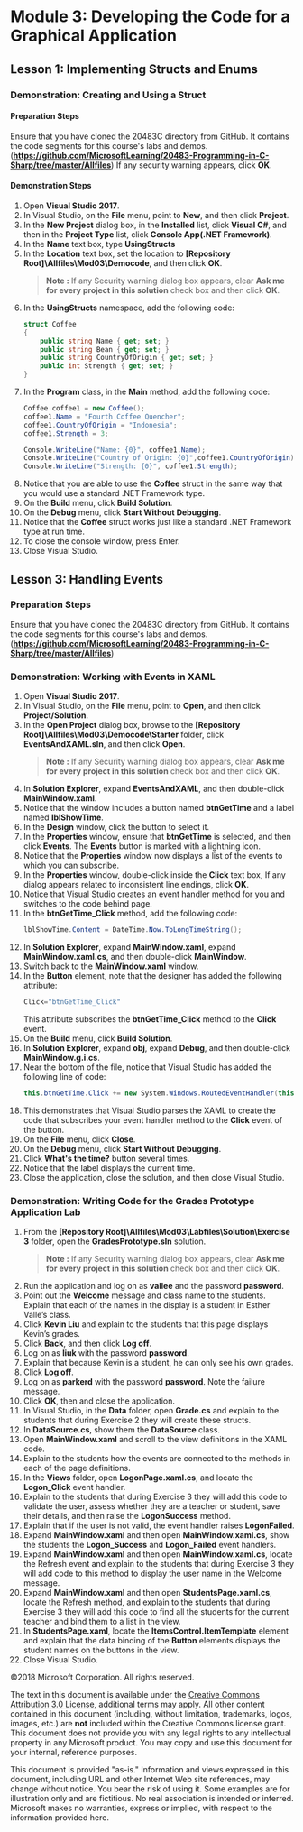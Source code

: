 # Module 3:  Developing the Code for a Graphical Application

## Lesson 1:  Implementing Structs and Enums

### Demonstration: Creating and Using a Struct

#### Preparation Steps

Ensure that you have cloned the 20483C directory from GitHub. It contains the code segments for this course's labs and demos. (**https://github.com/MicrosoftLearning/20483-Programming-in-C-Sharp/tree/master/Allfiles**)
If any security warning appears, click **OK**.

#### Demonstration Steps

1. Open **Visual Studio 2017**.
2. In Visual Studio, on the **File** menu, point to **New**, and then click **Project**.
3. In the **New Project** dialog box, in the **Installed** list, click **Visual C\#**, and then in the **Project Type** list, click **Console App(.NET Framework)**.
4. In the **Name** text box, type **UsingStructs**
5. In the **Location** text box, set the location to **[Repository Root]\Allfiles\Mod03\Democode**, and then click **OK**.
   >**Note :** If any Security warning dialog box appears, clear **Ask me for every project in this solution** check box and then click **OK**.
6. In the **UsingStructs** namespace, add the following code:
    ```cs
    struct Coffee
    {
        public string Name { get; set; }
        public string Bean { get; set; }
        public string CountryOfOrigin { get; set; }
        public int Strength { get; set; }
    }
    ```
7. In the **Program** class, in the **Main** method, add the following code:
    ```cs
    Coffee coffee1 = new Coffee();
    coffee1.Name = "Fourth Coffee Quencher";
    coffee1.CountryOfOrigin = "Indonesia";
    coffee1.Strength = 3;

    Console.WriteLine("Name: {0}", coffee1.Name);
    Console.WriteLine("Country of Origin: {0}",coffee1.CountryOfOrigin);
    Console.WriteLine("Strength: {0}", coffee1.Strength);
    ```
8. Notice that you are able to use the **Coffee** struct in the same way that you would use a standard .NET Framework type.
9. On the **Build** menu, click **Build Solution**.
10. On the **Debug** menu, click **Start Without Debugging**.
11. Notice that the **Coffee** struct works just like a standard .NET Framework type at run time.
12. To close the console window, press Enter.
13. Close Visual Studio.

## Lesson 3:  Handling Events

### Preparation Steps

Ensure that you have cloned the 20483C directory from GitHub. It contains the code segments for this course's labs and demos. (**https://github.com/MicrosoftLearning/20483-Programming-in-C-Sharp/tree/master/Allfiles**)

### Demonstration: Working with Events in XAML

1. Open **Visual Studio 2017**.
2. In Visual Studio, on the **File** menu, point to **Open**, and then click **Project/Solution**.
3. In the **Open Project** dialog box, browse to the **[Repository Root]\Allfiles\Mod03\Democode\Starter** folder, click **EventsAndXAML.sln**, and then click **Open**.
   >**Note :** If any Security warning dialog box appears, clear **Ask me for every project in this solution** check box and then click **OK**.
4. In **Solution Explorer**, expand **EventsAndXAML**, and then double-click **MainWindow.xaml**.
5. Notice that the window includes a button named **btnGetTime** and a label named **lblShowTime**.
6. In the **Design** window, click the button to select it.
7. In the **Properties** window, ensure that **btnGetTime** is selected, and then click **Events**. The **Events** button is marked with a lightning icon.
8. Notice that the **Properties** window now displays a list of the events to which you can subscribe.
9. In the **Properties** window, double-click inside the **Click** text box, If any dialog appears related to inconsistent line endings, click **OK**.
10. Notice that Visual Studio creates an event handler method for you and switches to the code behind page.
11. In the **btnGetTime_Click** method, add the following code:
    ```cs
    lblShowTime.Content = DateTime.Now.ToLongTimeString();
    ```
12. In **Solution Explorer**, expand **MainWindow.xaml**, expand **MainWindow.xaml.cs**, and then double-click **MainWindow**.
13. Switch back to the **MainWindow.xaml** window.
14. In the **Button** element, note that the designer has added the following attribute:
    ```cs
    Click="btnGetTime_Click"
    ```
    This attribute subscribes the **btnGetTime_Click** method to the **Click** event.
15. On the **Build** menu, click **Build Solution**.
16. In **Solution Explorer**, expand **obj**, expand **Debug**, and then double-click **MainWindow.g.i.cs**.
17. Near the bottom of the file, notice that Visual Studio has added the following line of code:
    ```cs
    this.btnGetTime.Click += new System.Windows.RoutedEventHandler(this.btnGetTime_Click);
    ```
18. This demonstrates that Visual Studio parses the XAML to create the code that subscribes your event handler method to the **Click** event of the button.
19. On the **File** menu, click **Close**.
20. On the **Debug** menu, click **Start Without Debugging**.
21. Click **What's the time?** button several times.
22. Notice that the label displays the current time.
23. Close the application, close the solution, and then close Visual Studio.

### Demonstration: Writing Code for the Grades Prototype Application Lab

1. From the **[Repository Root]\Allfiles\Mod03\Labfiles\Solution\Exercise 3** folder, open the **GradesPrototype.sln** solution.
   >**Note :** If any Security warning dialog box appears, clear **Ask me for every project in this solution** check box and then click **OK**.
2. Run the application and log on as **vallee** and the password **password**.
3. Point out the **Welcome** message and class name to the students. Explain that each of the names in the display is a student in Esther Valle’s class.
4. Click **Kevin Liu** and explain to the students that this page displays Kevin’s grades.
5. Click **Back**, and then click **Log off**.
6. Log on as **liuk** with the password **password**.
7. Explain that because Kevin is a student, he can only see his own grades.
8. Click **Log off**.
9. Log on as **parkerd** with the password **password**. Note the failure message.
10. Click **OK**, then and close the application.
11. In Visual Studio, in the **Data** folder, open **Grade.cs** and explain to the students that during Exercise 2 they will create these structs.
12. In **DataSource.cs**, show them the **DataSource** class.
13. Open **MainWindow.xaml** and scroll to the view definitions in the XAML code.
14. Explain to the students how the events are connected to the methods in each of the page definitions.
15. In the **Views** folder, open **LogonPage.xaml.cs**, and locate the **Logon_Click** event handler.
16. Explain to the students that during Exercise 3 they will add this code to validate the user, assess whether they are a teacher or student, save their details, and then raise the **LogonSuccess** method.
17. Explain that if the user is not valid, the event handler raises **LogonFailed**.
18. Expand **MainWindow.xaml** and then open **MainWindow.xaml.cs**, show the students the **Logon_Success** and **Logon_Failed** event handlers.
19. Expand **MainWindow.xaml** and then open **MainWindow.xaml.cs**, locate the Refresh event and explain to the students that during Exercise 3 they will add code to this method to display the user name in the Welcome message.
20. Expand **MainWindow.xaml** and then open **StudentsPage.xaml.cs**, locate the Refresh method, and explain to the students that during Exercise 3 they will add this code to find all the students for the current teacher and bind them to a list in the view.
21. In **StudentsPage.xaml**, locate the **ItemsControl.ItemTemplate** element and explain that the data binding of the **Button** elements displays the student names on the buttons in the view.
22. Close Visual Studio.

©2018 Microsoft Corporation. All rights reserved.

The text in this document is available under the  [Creative Commons Attribution 3.0 License](https://creativecommons.org/licenses/by/3.0/legalcode), additional terms may apply. All other content contained in this document (including, without limitation, trademarks, logos, images, etc.) are  **not**  included within the Creative Commons license grant. This document does not provide you with any legal rights to any intellectual property in any Microsoft product. You may copy and use this document for your internal, reference purposes.

This document is provided &quot;as-is.&quot; Information and views expressed in this document, including URL and other Internet Web site references, may change without notice. You bear the risk of using it. Some examples are for illustration only and are fictitious. No real association is intended or inferred. Microsoft makes no warranties, express or implied, with respect to the information provided here.
